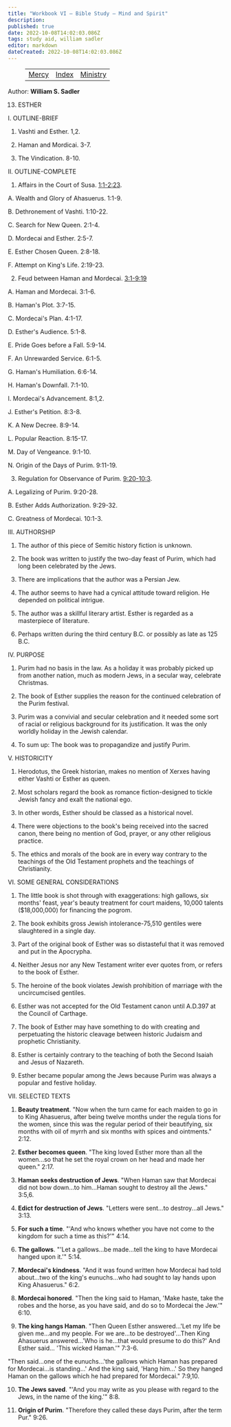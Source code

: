 ```yaml
---
title: "Workbook VI — Bible Study — Mind and Spirit"
description: 
published: true
date: 2022-10-08T14:02:03.086Z
tags: study aid, william sadler
editor: markdown
dateCreated: 2022-10-08T14:02:03.086Z
---
```


<figure class="table chapter-navigator">
	<table>
		<tbody>
		<tr>
			<td><a href="/en/article/William_S_Sadler/Workbook_6_Bible_Study/Mercy">Mercy</a></td>
			<td><a href="/en/article/William_S_Sadler/Workbook_6_Bible_Study/Index">Index</a></td>
			<td><a href="/en/article/William_S_Sadler/Workbook_6_Bible_Study/Ministry">Ministry</a></td>
		</tr>
		</tbody>
	</table>
</figure>

Author: **William S. Sadler**


13. ESTHER

I. OUTLINE-BRIEF

1. Vashti and Esther. 1,2.

2. Haman and Mordicai. 3-7.

3. The Vindication. 8-10.

II. OUTLINE-COMPLETE

1. Affairs in the Court of Susa. [1:1-2:23](/en/Bible/Esther/1#v1).

A. Wealth and Glory of Ahasuerus. 1:1-9.

B. Dethronement of Vashti. 1:10-22.

C. Search for New Queen. 2:1-4.

D. Mordecai and Esther. 2:5-7.

E. Esther Chosen Queen. 2:8-18.

F. Attempt on King's Life. 2:19-23.

2. Feud between Haman and Mordecai. [3:1-9:19](/en/Bible/Esther/3#v1)

A. Haman and Mordecai. 3:1-6.

B. Haman's Plot. 3:7-15.

C. Mordecai's Plan. 4:1-17.

D. Esther's Audience. 5:1-8.

E. Pride Goes before a Fall. 5:9-14.

F. An Unrewarded Service. 6:1-5.

G. Haman's Humiliation. 6:6-14.

H. Haman's Downfall. 7:1-10.

I. Mordecai's Advancement. 8:1,2.

J. Esther's Petition. 8:3-8.

K. A New Decree. 8:9-14.

L. Popular Reaction. 8:15-17.

M. Day of Vengeance. 9:1-10.

N. Origin of the Days of Purim. 9:11-19.

3. Regulation for Observance of Purim. [9:20-10:3](/en/Bible/Esther/9#v20).

A. Legalizing of Purim. 9:20-28.

B. Esther Adds Authorization. 9:29-32.

C. Greatness of Mordecai. 10:1-3.

III. AUTHORSHIP

1. The author of this piece of Semitic history fiction is unknown.

2. The book was written to justify the two-day feast of Purim, which had long been celebrated by the Jews.

3. There are implications that the author was a Persian Jew.

4. The author seems to have had a cynical attitude toward religion. He depended on political intrigue.

5. The author was a skillful literary artist. Esther is regarded as a masterpiece of literature.

6. Perhaps written during the third century B.C. or possibly as late as 125 B.C.

IV. PURPOSE

1. Purim had no basis in the law. As a holiday it was probably picked up from another nation, much as modern Jews, in a secular way, celebrate Christmas.

2. The book of Esther supplies the reason for the continued celebration of the Purim festival.

3. Purim was a convivial and secular celebration and it needed some sort of racial or religious background for its justification. It was the only worldly holiday in the Jewish calendar.

4. To sum up: The book was to propagandize and justify Purim.

V. HISTORICITY

1. Herodotus, the Greek historian, makes no mention of Xerxes having either Vashti or Esther as queen.

2. Most scholars regard the book as romance fiction-designed to tickle Jewish fancy and exalt the national ego.

3. In other words, Esther should be classed as a historical novel.

4. There were objections to the book's being received into the sacred canon, there being no mention of God, prayer, or any other religious practice.

5. The ethics and morals of the book are in every way contrary to the teachings of the Old Testament prophets and the teachings of Christianity.

VI. SOME GENERAL CONSIDERATIONS

1. The little book is shot through with exaggerations: high gallows, six months' feast, year's beauty treatment for court maidens, 10,000 talents ($18,000,000) for financing the pogrom.

2. The book exhibits gross Jewish intolerance-75,510 gentiles were slaughtered in a single day.

3. Part of the original book of Esther was so distasteful that it was removed and put in the Apocrypha.

4. Neither Jesus nor any New Testament writer ever quotes from, or refers to the book of Esther.

5. The heroine of the book violates Jewish prohibition of marriage with the uncircumcised gentiles.

6. Esther was not accepted for the Old Testament canon until A.D.397 at the Council of Carthage.

7. The book of Esther may have something to do with creating and perpetuating the historic cleavage between historic Judaism and prophetic Christianity.

8. Esther is certainly contrary to the teaching of both the Second Isaiah and Jesus of Nazareth.

9. Esther became popular among the Jews because Purim was always a popular and festive holiday.

VII. SELECTED TEXTS

1. **Beauty treatment**. "Now when the turn came for each maiden to go in to King Ahasuerus, after being twelve months under the regula tions for the women, since this was the regular period of their beautifying, six months with oil of myrrh and six months with spices and ointments." 2:12.

2. **Esther becomes queen**. "The king loved Esther more than all the women...so that he set the royal crown on her head and made her queen." 2:17.

3. **Haman seeks destruction of Jews**. "When Haman saw that Mordecai did not bow down...to him...Haman sought to destroy all the Jews." 3:5,6.

4. **Edict for destruction of Jews**. "Letters were sent...to destroy...all Jews." 3:13.

5. **For such a time**. "'And who knows whether you have not come to the kingdom for such a time as this?'" 4:14.

6. **The gallows**. "'Let a gallows...be made...tell the king to have Mordecai hanged upon it.'" 5:14.

7. **Mordecai's kindness**. "And it was found written how Mordecai had told about...two of the king's eunuchs...who had sought to lay hands upon King Ahasuerus." 6:2.

8. **Mordecai honored**. "Then the king said to Haman, 'Make haste, take the robes and the horse, as you have said, and do so to Mordecai the Jew.'" 6:10.

9. **The king hangs Haman**. "Then Queen Esther answered...'Let my life be given me...and my people. For we are...to be destroyed'...Then King Ahasuerus answered...'Who is he...that would presume to do this?' And Esther said... 'This wicked Haman.'" 7:3-6.

"Then said...one of the eunuchs...'the gallows which Haman has prepared for Mordecai...is standing...' And the king said, 'Hang him...' So they hanged Haman on the gallows which he had prepared for Mordecai." 7:9,10.

10. **The Jews saved**. "'And you may write as you please with regard to the Jews, in the name of the king.'" 8:8.

11. **Origin of Purim**. "Therefore they called these days Purim, after the term Pur." 9:26.


<br>

